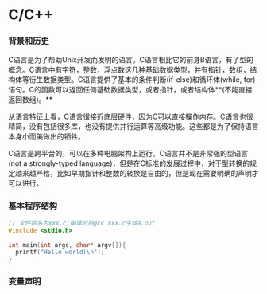 # C/C++

### 背景和历史

C语言是为了帮助Unix开发而发明的语言。C语言相比它的前身B语言，有了型的概念。C语言中有字符，整数，浮点数这几种基础数据类型，并有指针，数组，结构体等衍生数据类型。C语言提供了基本的条件判断\(if-else\)和循环体\(while, for\)语句。C的函数可以返回任何基础数据类型，或者指针，或者结构体**\(不能直接返回数组\)。**

从语言特征上看，C语言很接近底层硬件，因为C可以直接操作内存。C语言也很精简，没有包括很多库，也没有提供并行运算等高级功能。这些都是为了保持语言本身小而美做出的牺牲。

C语言是跨平台的，可以在多种电脑架构上运行。C语言并不是非常强的型语言\(not a strongly-typed language\)，但是在C标准的发展过程中，对于型转换的规定越来越严格，比如早期指针和整数的转换是自由的，但是现在需要明确的声明才可以进行。



### 基本程序结构

```c
// 文件命名为xxx.c;编译时用gcc xxx.c生成a.out
#include <stdio.h>

int main(int argc, char* argv[]){
  printf("Hello world!\n");
}
```

### 变量声明

